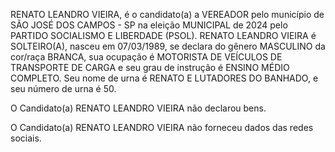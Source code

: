 RENATO LEANDRO VIEIRA, é o candidato(a) a VEREADOR pelo município de SÃO JOSÉ DOS CAMPOS - SP na eleição MUNICIPAL de 2024 pelo PARTIDO SOCIALISMO E LIBERDADE (PSOL). RENATO LEANDRO VIEIRA é SOLTEIRO(A), nasceu em 07/03/1989, se declara do gênero MASCULINO da cor/raça BRANCA, sua ocupação é MOTORISTA DE VEÍCULOS DE TRANSPORTE DE CARGA e seu grau de instrução é ENSINO MÉDIO COMPLETO. Seu nome de urna é RENATO E LUTADORES DO BANHADO, e seu número de urna é 50.

O Candidato(a) RENATO LEANDRO VIEIRA não declarou bens.


O Candidato(a) RENATO LEANDRO VIEIRA não forneceu dados das redes sociais.